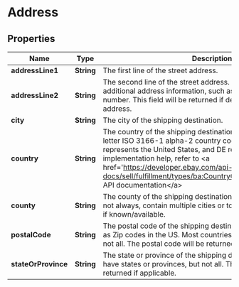 # Address

## Properties
Name | Type | Description | Notes
------------ | ------------- | ------------- | -------------
**addressLine1** | **String** | The first line of the street address. |  [optional]
**addressLine2** | **String** | The second line of the street address. This field can be used for additional address information, such as a suite or apartment number. This field will be returned if defined for the shipping address. |  [optional]
**city** | **String** | The city of the shipping destination. |  [optional]
**country** | **String** | The country of the shipping destination, represented as a two-letter ISO 3166-1 alpha-2 country code. For example, US represents the United States, and DE represents Germany. For implementation help, refer to &lt;a href&#x3D;&#x27;https://developer.ebay.com/api-docs/sell/fulfillment/types/ba:CountryCodeEnum&#x27;&gt;eBay API documentation&lt;/a&gt; |  [optional]
**county** | **String** | The county of the shipping destination. Counties typically, but not always, contain multiple cities or towns. This field is returned if known/available. |  [optional]
**postalCode** | **String** | The postal code of the shipping destination. Usually referred to as Zip codes in the US. Most countries have postal codes, but not all. The postal code will be returned if applicable. |  [optional]
**stateOrProvince** | **String** | The state or province of the shipping destination. Most countries have states or provinces, but not all. The state or province will be returned if applicable. |  [optional]
